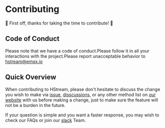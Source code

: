 # Contributing

🎉 First off, thanks for taking the time to contribute! 🎉

## Code of Conduct

Please note that we have a code of conduct.Please follow it in all your interactions with the project.Please report unacceptable behavior to [hstream@emqx.io](mailto:hstream@emqx.io)

## Quick Overview

When contributing to HStream, please don't hesitate to discuss the change you wish to make via [issue](https://github.com/hstreamdb/hstream/issues), [disscussions](https://github.com/hstreamdb/hstream/discussions), or any other method list on [our website](https://hstream.io/) with us before making a change, just to make sure the feature will not be a burden in the future.

If your question is simple and you want a faster response, you may wish to check our FAQs or join our [slack](https://slack-invite.hstream.io/) Team.
